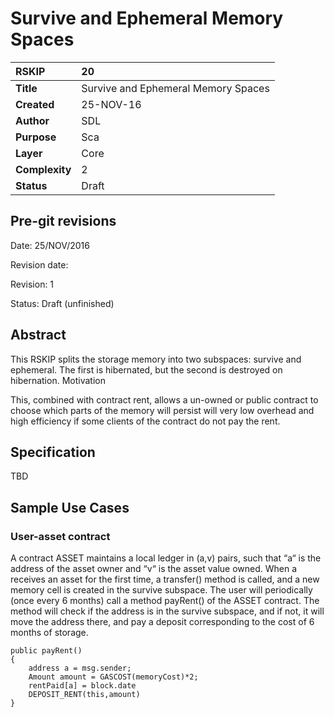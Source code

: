# Survive and Ephemeral Memory Spaces

|RSKIP          |20           |
| :------------ |:-------------|
|**Title**      |Survive and Ephemeral Memory Spaces |
|**Created**    |25-NOV-16 |
|**Author**     |SDL |
|**Purpose**    |Sca |
|**Layer**      |Core |
|**Complexity** |2 |
|**Status**     |Draft |

## Pre-git revisions

Date: 25/NOV/2016

Revision date: 

Revision: 1

Status: Draft (unfinished)

## Abstract

This RSKIP splits the storage memory into two subspaces: survive and ephemeral. The first is hibernated, but the second is destroyed on hibernation.
Motivation

This, combined with contract rent, allows a un-owned or public contract to choose which parts of the memory will persist will very low overhead and high efficiency if some clients of the contract do not pay the rent.

## Specification
TBD

## Sample Use Cases

### User-asset contract

A contract ASSET maintains a local ledger in (a,v) pairs, such that “a“ is the address of the asset owner and “v“ is the asset value owned. When a receives an asset for the first time, a transfer() method is called, and a new memory cell is created in the survive subspace. The user will periodically (once every 6 months) call a method payRent() of the ASSET contract. The method will check if the address is in the survive subspace, and if not, it will move the address there, and pay a deposit corresponding to the cost of 6 months of storage.

```
public payRent()
{
    address a = msg.sender;
    Amount amount = GASCOST(memoryCost)*2;
    rentPaid[a] = block.date	
    DEPOSIT_RENT(this,amount)
}

```
